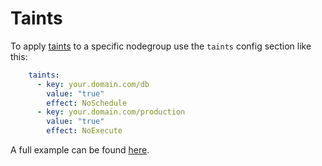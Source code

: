 # Taints

To apply [taints](https://kubernetes.io/docs/concepts/scheduling-eviction/taint-and-toleration/) to a specific nodegroup use the `taints` config section like this:

```yaml
    taints:
      - key: your.domain.com/db
        value: "true"
        effect: NoSchedule
      - key: your.domain.com/production
        value: "true"
        effect: NoExecute
```

A full example can be found [here](https://github.com/eksctl-io/eksctl/blob/main/examples/34-taints.yaml).
